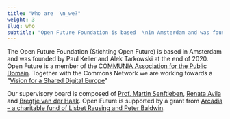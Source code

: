 ```yaml
---
title: "Who are  \n_we?"
weight: 3
slug: who
subtitle: "Open Future Foundation is based  \nin Amsterdam and was founded by  \nPaul Keller and Alek Tarkowski  \nat the end of 2020"
---
```

<!--more-->
The Open Future Foundation (Stichting Open Future) is based in Amsterdam and was founded by Paul Keller and Alek Tarkowski at the end of 2020. Open Future is a member of the [COMMUNIA Association for the Public Domain](http://communia-association.org/). Together with the Commons Network we are working towards a "[Vision for a Shared Digital Europe](http://shared-digital.eu/vision/)"

Our supervisory board is composed of [Prof. Martin Senftleben](https://www.ivir.nl/employee/martinsenftleben/), [Renata Avila](https://pacscenter.stanford.edu/person/renata-avila/) and [Bregtje van der Haak](https://www.linkedin.com/in/bregtje-van-der-haak-8949076/). Open Future is supported by a grant from [Arcadia – a charitable fund of Lisbet Rausing and Peter Baldwin](https://www.arcadiafund.org.uk).
